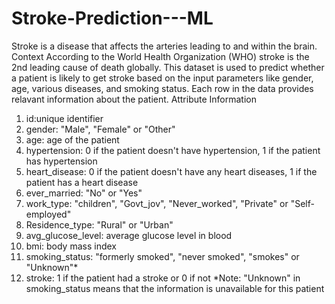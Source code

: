 # Stroke-Prediction---ML
Stroke is a disease that affects the arteries leading to and within the brain. 
Context
According to the World Health Organization (WHO) stroke is the 2nd leading cause of death globally.  This dataset is used to predict whether a patient is likely to get stroke based on the input parameters like gender, age, various diseases, and smoking status. Each row in the data provides relavant information about the patient. 
Attribute Information 
1. id:unique identifier 
2. gender: "Male", "Female" or "Other" 
3. age: age of the patient 
4. hypertension: 0 if the patient doesn't have hypertension, 1 if the patient has hypertension 
5. heart_disease: 0 if the patient doesn't have any heart diseases, 1 if the patient has a heart disease 
6. ever_married: "No" or "Yes" 
7. work_type: "children", "Govt_jov", "Never_worked", "Private" or "Self-employed" 
8. Residence_type: "Rural" or "Urban" 
9. avg_glucose_level: average glucose level in blood 
10. bmi: body mass index 
11. smoking_status: "formerly smoked", "never smoked", "smokes" or "Unknown"* 
12. stroke: 1 if the patient had a stroke or 0 if not *Note: "Unknown" in smoking_status means that the information is unavailable for this patient

